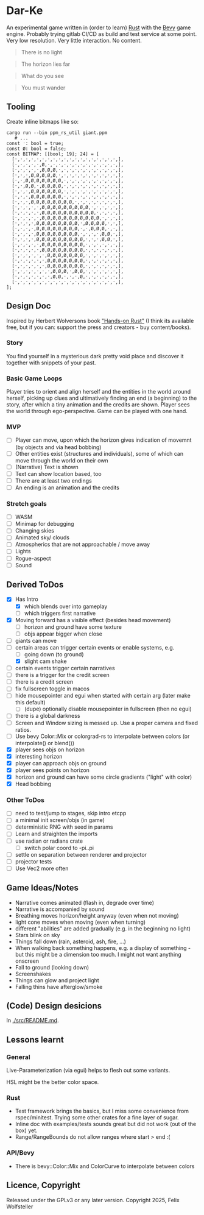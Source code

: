 # Dar-Ke

An experimental game written in (order to learn) [Rust](rust-lang.org) with the [Bevy](bevyengine.org) game engine. Probably trying gitlab CI/CD as build and test service at some point. Very low resolution. Very little interaction. No content.

> There is no light

> The horizon lies far

> What do you see

> You must wander

## Tooling

Create inline bitmaps like so:
```
cargo run --bin ppm_rs_util giant.ppm
   # ...
const ˑ: bool = true;
const Ø: bool = false;
const BITMAP: [[bool; 19]; 24] = [
  [ˑ,ˑ,ˑ,ˑ,ˑ,ˑ,ˑ,ˑ,ˑ,ˑ,ˑ,ˑ,ˑ,ˑ,ˑ,ˑ,ˑ,ˑ,ˑ,],
  [ˑ,ˑ,ˑ,ˑ,ˑ,Ø,ˑ,ˑ,ˑ,ˑ,ˑ,ˑ,ˑ,ˑ,ˑ,ˑ,ˑ,ˑ,ˑ,],
  [ˑ,ˑ,ˑ,ˑ,ˑ,Ø,Ø,Ø,ˑ,ˑ,ˑ,ˑ,ˑ,ˑ,ˑ,ˑ,ˑ,ˑ,ˑ,],
  [ˑ,ˑ,ˑ,Ø,Ø,Ø,Ø,Ø,ˑ,ˑ,ˑ,ˑ,ˑ,ˑ,ˑ,ˑ,ˑ,ˑ,ˑ,],
  [ˑ,ˑ,Ø,Ø,Ø,Ø,Ø,Ø,Ø,ˑ,ˑ,ˑ,ˑ,ˑ,ˑ,ˑ,ˑ,ˑ,ˑ,],
  [ˑ,ˑ,Ø,Ø,ˑ,Ø,Ø,Ø,Ø,ˑ,ˑ,ˑ,ˑ,ˑ,ˑ,ˑ,ˑ,ˑ,ˑ,],
  [ˑ,ˑ,ˑ,Ø,Ø,Ø,Ø,Ø,Ø,ˑ,ˑ,ˑ,ˑ,ˑ,ˑ,ˑ,ˑ,ˑ,ˑ,],
  [ˑ,ˑ,ˑ,Ø,Ø,Ø,Ø,Ø,Ø,ˑ,ˑ,ˑ,ˑ,ˑ,ˑ,ˑ,ˑ,ˑ,ˑ,],
  [ˑ,ˑ,ˑ,Ø,Ø,Ø,Ø,Ø,Ø,Ø,Ø,ˑ,ˑ,ˑ,ˑ,ˑ,ˑ,ˑ,ˑ,],
  [ˑ,ˑ,ˑ,ˑ,ˑ,Ø,Ø,Ø,Ø,Ø,Ø,Ø,Ø,Ø,ˑ,ˑ,ˑ,ˑ,ˑ,],
  [ˑ,ˑ,ˑ,ˑ,ˑ,Ø,Ø,Ø,Ø,Ø,Ø,Ø,Ø,Ø,Ø,ˑ,ˑ,ˑ,ˑ,],
  [ˑ,ˑ,ˑ,ˑ,ˑ,Ø,Ø,Ø,Ø,Ø,Ø,Ø,Ø,Ø,Ø,Ø,ˑ,ˑ,ˑ,],
  [ˑ,ˑ,ˑ,ˑ,Ø,Ø,Ø,Ø,Ø,Ø,Ø,Ø,ˑ,Ø,Ø,Ø,Ø,ˑ,ˑ,],
  [ˑ,ˑ,ˑ,ˑ,Ø,Ø,Ø,Ø,Ø,Ø,Ø,Ø,ˑ,ˑ,Ø,Ø,Ø,ˑ,ˑ,],
  [ˑ,ˑ,ˑ,ˑ,Ø,Ø,Ø,Ø,Ø,Ø,Ø,Ø,ˑ,ˑ,ˑ,ˑ,Ø,Ø,ˑ,],
  [ˑ,ˑ,ˑ,ˑ,Ø,Ø,Ø,Ø,Ø,Ø,Ø,Ø,Ø,ˑ,ˑ,ˑ,Ø,Ø,ˑ,],
  [ˑ,ˑ,ˑ,ˑ,ˑ,Ø,Ø,Ø,Ø,Ø,Ø,Ø,Ø,ˑ,ˑ,ˑ,ˑ,ˑ,ˑ,],
  [ˑ,ˑ,ˑ,ˑ,ˑ,Ø,Ø,Ø,Ø,Ø,Ø,Ø,Ø,ˑ,ˑ,ˑ,ˑ,ˑ,ˑ,],
  [ˑ,ˑ,ˑ,ˑ,ˑ,ˑ,Ø,Ø,Ø,Ø,Ø,Ø,Ø,ˑ,ˑ,ˑ,ˑ,ˑ,ˑ,],
  [ˑ,ˑ,ˑ,ˑ,ˑ,ˑ,Ø,Ø,Ø,Ø,Ø,Ø,Ø,ˑ,ˑ,ˑ,ˑ,ˑ,ˑ,],
  [ˑ,ˑ,ˑ,ˑ,ˑ,ˑ,Ø,Ø,Ø,Ø,Ø,Ø,Ø,ˑ,ˑ,ˑ,ˑ,ˑ,ˑ,],
  [ˑ,ˑ,ˑ,ˑ,ˑ,ˑ,ˑ,Ø,Ø,Ø,ˑ,Ø,Ø,ˑ,ˑ,ˑ,ˑ,ˑ,ˑ,],
  [ˑ,ˑ,ˑ,ˑ,ˑ,ˑ,ˑ,Ø,Ø,ˑ,ˑ,ˑ,Ø,ˑ,ˑ,ˑ,ˑ,ˑ,ˑ,],
  [ˑ,ˑ,ˑ,ˑ,ˑ,ˑ,ˑ,ˑ,ˑ,ˑ,ˑ,ˑ,ˑ,ˑ,ˑ,ˑ,ˑ,ˑ,ˑ,],
];
```

## Design Doc

Inspired by Herbert Wolversons book ["Hands-on Rust"](https://hands-on-rust.com/) (I think its available free, but if you can: support the press and creators - buy content/books).

### Story

You find yourself in a mysterious dark pretty void place and discover it together with snippets of your past.

### Basic Game Loops

Player tries to orient and align herself and the entities in the world around herself, picking up clues and ultimatively finding an end (a beginning) to the story, after which a tiny animation and the credits are shown.
Player sees the world through ego-perspective. Game can be played with one hand.

### MVP

- [ ] Player can move, upon which the horizon gives indication of movemnt (by objects and via head bobbing)
- [ ] Other entities exist (structures and individuals), some of which can move through the world on their own
- [ ]  (Narrative) Text is shown
- [ ] Text can show location based, too
- [ ] There are at least two endings
- [ ] An ending is an animation and the credits

### Stretch goals

- [ ] WASM
- [ ] Minimap for debugging
- [ ] Changing skies
- [ ] Animated sky/ clouds
- [ ] Atmospherics that are not approachable / move away
- [ ] Lights
- [ ] Rogue-aspect
- [ ] Sound

## Derived ToDos

- [X] Has Intro
  - [X] which blends over into gameplay
  - [ ] which triggers first narrative
- [X] Moving forward has a visible effect (besides head movement)
  - [ ] horizon and ground have some texture
  - [ ] objs appear bigger when close
- [ ] giants can move
- [ ] certain areas can trigger certain events or enable systems, e.g.
  - [ ] going down (to ground)
  - [X] slight cam shake
- [ ] certain events trigger certain narratives
- [ ] there is a trigger for the credit screen
- [ ] there is a credit screen
- [ ] fix fullscreen toggle in macos
- [ ] hide mousepointer and egui when started with certain arg (later make this default)
  - [ ] (dupe) optionally disable mousepointer in fullscreen (then no egui)
- [ ] there is a global darkness
- [ ] Screen and Window sizing is messed up. Use a proper camera and fixed ratios.
- [ ] Use bevy Color::Mix or colorgrad-rs to interpolate between colors (or interpolate() or blend())
- [X] player sees objs on horizon
- [X] interesting horizon
- [X] player can approach objs on ground
- [X] player sees points on horizon
- [X] horizon and ground can have some circle gradients ("light" with color)
- [X] Head bobbing

### Other ToDos

- [ ] need to test/jump to stages, skip intro etcpp
- [ ] a minimal init screen/objs (in game)
- [ ] deterministic RNG with seed in params
- [ ] Learn and straighten the imports
- [ ] use radian or radians crate
  - [ ] switch polar coord to -pi..pi
- [ ] settle on separation between renderer and projector
- [ ] projector tests
- [ ] Use Vec2 more often

## Game Ideas/Notes

- Narrative comes animated (flash in, degrade over time)
- Narrative is accompanied by sound
- Breathing moves horizon/height anyway (even when not moving)
- light cone moves when moving (even when turning)
- different "abilities" are added gradually (e.g. in the beginning no light)
- Stars blink on sky
- Things fall down (rain, asteroid, ash, fire, ...)
- When walking back something happens, e.g. a display of something - but this might be a dimension too much. I might not want anything onscreen
- Fall to ground (looking down)
- Screenshakes
- Things can glow and project light
- Falling thins have afterglow/smoke

## (Code) Design desicions

In [./src/README.md](./src/README.md).

## Lessons learnt

### General

Live-Parameterization (via egui) helps to flesh out some variants.

HSL might be the better color space.

### Rust

- Test framework brings the basics, but I miss some convenience from rspec/minitest. Trying some other crates for a fine layer of sugar.
- Inline doc with examples/tests sounds great but did not work (out of the box) yet.
- Range/RangeBounds do not allow ranges where start > end :(

### API/Bevy

* There is bevy::Color::Mix and ColorCurve to interpolate between colors

## Licence, Copyright

Released under the GPLv3 or any later version.
Copyright 2025, Felix Wolfsteller
